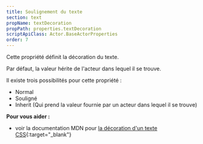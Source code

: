 ```yaml
---
title: Soulignement du texte
section: text
propName: textDecoration
propPath: properties.textDecoration
scriptApiClass: Actor.BaseActorProperties
order: 7
---
```

Cette propriété définit la décoration du texte.

Par défaut, la valeur hérite de l'acteur dans lequel il se trouve.

Il existe trois possibilités pour cette propriété :
 - Normal
 - Souligné
 - Inherit (Qui prend la valeur fournie par un acteur dans lequel il se trouve)

**Pour vous aider :**
- voir la documentation MDN pour [la décoration d'un texte CSS](https://developer.mozilla.org/fr/docs/Web/CSS/text-decoration){:target="_blank"}
